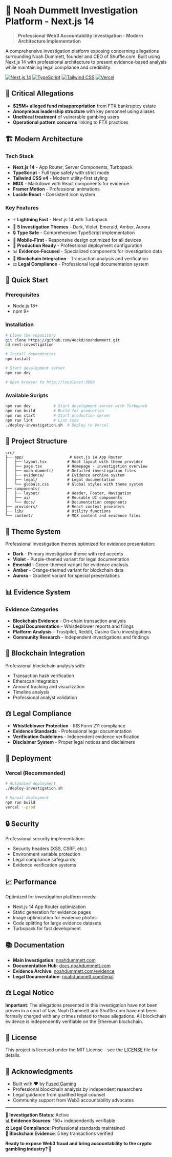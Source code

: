 # 🚨 Noah Dummett Investigation Platform - Next.js 14

> **Professional Web3 Accountability Investigation - Modern Architecture Implementation**

A comprehensive investigation platform exposing concerning allegations surrounding Noah Dummett, founder and CEO of Shuffle.com. Built using Next.js 14 with professional architecture to present evidence-based analysis while maintaining legal compliance and credibility.

[![Next.js 14](https://img.shields.io/badge/Next.js-14-black?style=for-the-badge&logo=next.js)](https://nextjs.org/)
[![TypeScript](https://img.shields.io/badge/TypeScript-007ACC?style=for-the-badge&logo=typescript&logoColor=white)](https://www.typescriptlang.org/)
[![Tailwind CSS](https://img.shields.io/badge/Tailwind_CSS-38B2AC?style=for-the-badge&logo=tailwind-css&logoColor=white)](https://tailwindcss.com/)
[![Vercel](https://img.shields.io/badge/Vercel-000000?style=for-the-badge&logo=vercel&logoColor=white)](https://vercel.com/)

## 🎯 **Critical Allegations**

- **$25M+ alleged fund misappropriation** from FTX bankruptcy estate
- **Anonymous leadership structure** with key personnel using aliases
- **Unethical treatment** of vulnerable gambling users
- **Operational pattern concerns** linking to FTX practices

## 🏗️ **Modern Architecture**

### **Tech Stack**
- **Next.js 14** - App Router, Server Components, Turbopack
- **TypeScript** - Full type safety with strict mode
- **Tailwind CSS v4** - Modern utility-first styling
- **MDX** - Markdown with React components for evidence
- **Framer Motion** - Professional animations
- **Lucide React** - Consistent icon system

### **Key Features**
- ⚡ **Lightning Fast** - Next.js 14 with Turbopack
- 🎨 **5 Investigation Themes** - Dark, Violet, Emerald, Amber, Aurora
- 🔒 **Type Safe** - Comprehensive TypeScript implementation
- 📱 **Mobile-First** - Responsive design optimized for all devices
- 🚀 **Production Ready** - Professional deployment configuration
- 📊 **Evidence-Focused** - Specialized components for investigation data
- 🔗 **Blockchain Integration** - Transaction analysis and verification
- ⚖️ **Legal Compliance** - Professional legal documentation system

## 🚀 **Quick Start**

### Prerequisites
- Node.js 18+
- npm 9+

### Installation

```bash
# Clone the repository
git clone https://github.com/4eckd/noahdummett.git
cd next-investigation

# Install dependencies
npm install

# Start development server
npm run dev

# Open browser to http://localhost:3000
```

### Available Scripts

```bash
npm run dev          # Start development server with Turbopack
npm run build        # Build for production
npm run start        # Start production server
npm run lint         # Lint code
./deploy-investigation.sh  # Deploy to Vercel
```

## 📁 **Project Structure**

```
src/
├── app/                    # Next.js 14 App Router
│   ├── layout.tsx         # Root layout with theme provider
│   ├── page.tsx           # Homepage - investigation overview
│   ├── noah-dummett/      # Detailed investigation files
│   ├── evidence/          # Evidence archive system
│   ├── legal/             # Legal documentation
│   └── globals.css        # Global styles with theme system
├── components/
│   ├── layout/            # Header, Footer, Navigation
│   ├── ui/                # Reusable UI components
│   └── docs/              # Documentation components
├── providers/             # React context providers
├── lib/                   # Utility functions
└── content/               # MDX content and evidence files
```

## 🎨 **Theme System**

Professional investigation themes optimized for evidence presentation:

- **Dark** - Primary investigation theme with red accents
- **Violet** - Purple-themed variant for legal documentation
- **Emerald** - Green-themed variant for evidence analysis
- **Amber** - Orange-themed variant for blockchain data
- **Aurora** - Gradient variant for special presentations

## 📊 **Evidence System**

### Evidence Categories
- **Blockchain Evidence** - On-chain transaction analysis
- **Legal Documentation** - Whistleblower reports and filings
- **Platform Analysis** - Trustpilot, Reddit, Casino Guru investigations
- **Community Research** - Independent investigations and findings

## 🔗 **Blockchain Integration**

Professional blockchain analysis with:
- Transaction hash verification
- Etherscan integration
- Amount tracking and visualization
- Timeline analysis
- Professional analyst validation

## ⚖️ **Legal Compliance**

- **Whistleblower Protection** - IRS Form 211 compliance
- **Evidence Standards** - Professional legal documentation
- **Verification Guidelines** - Independent evidence verification
- **Disclaimer System** - Proper legal notices and disclaimers

## 🚀 **Deployment**

### Vercel (Recommended)

```bash
# Automated deployment
./deploy-investigation.sh

# Manual deployment
npm run build
vercel --prod
```

## 🔒 **Security**

Professional security implementation:
- Security headers (XSS, CSRF, etc.)
- Environment variable protection
- Legal compliance safeguards
- Evidence verification systems

## 📈 **Performance**

Optimized for investigation platform needs:
- Next.js 14 App Router optimization
- Static generation for evidence pages
- Image optimization for evidence photos
- Code splitting for large evidence datasets
- Turbopack for fast development

## 📚 **Documentation**

- **Main Investigation**: [noahdummett.com](https://noahdummett.com)
- **Documentation Hub**: [docs.noahdummett.com](https://docs.noahdummett.com)
- **Evidence Archive**: [noahdummett.com/evidence](https://noahdummett.com/evidence)
- **Legal Documentation**: [noahdummett.com/legal](https://noahdummett.com/legal)

## ⚖️ **Legal Notice**

**Important**: The allegations presented in this investigation have not been proven in a court of law. Noah Dummett and Shuffle.com have not been formally charged with any crimes related to these allegations. All blockchain evidence is independently verifiable on the Ethereum blockchain.

## 📄 **License**

This project is licensed under the MIT License - see the [LICENSE](LICENSE) file for details.

## 🙏 **Acknowledgments**

- Built with ❤️ by [Fused Gaming](https://linkedin.com/in/fusedgaming)
- Professional blockchain analysis by independent researchers
- Legal guidance from qualified legal counsel
- Community support from Web3 accountability advocates

---

**🚨 Investigation Status**: Active  
**📊 Evidence Sources**: 150+ independently verifiable  
**⚖️ Legal Compliance**: Professional standards maintained  
**🔗 Blockchain Evidence**: 5 key transactions verified  

**Ready to expose Web3 fraud and bring accountability to the crypto gambling industry? 🚀**
